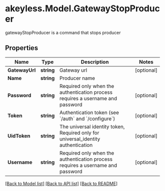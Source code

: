 # akeyless.Model.GatewayStopProducer
gatewayStopProducer is a command that stops producer
## Properties

Name | Type | Description | Notes
------------ | ------------- | ------------- | -------------
**GatewayUrl** | **string** | Gateway url | [optional] 
**Name** | **string** | Producer name | 
**Password** | **string** | Required only when the authentication process requires a username and password | [optional] 
**Token** | **string** | Authentication token (see &#x60;/auth&#x60; and &#x60;/configure&#x60;) | [optional] 
**UidToken** | **string** | The universal identity token, Required only for universal_identity authentication | [optional] 
**Username** | **string** | Required only when the authentication process requires a username and password | [optional] 

[[Back to Model list]](../README.md#documentation-for-models) [[Back to API list]](../README.md#documentation-for-api-endpoints) [[Back to README]](../README.md)


